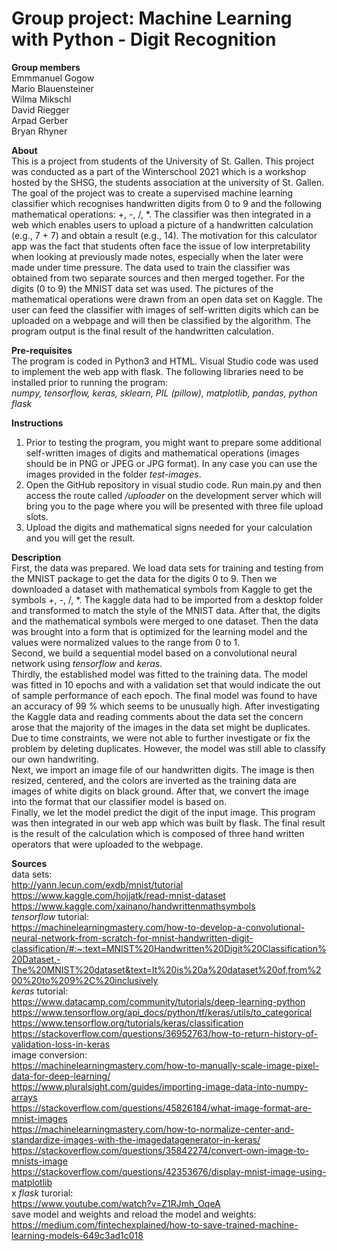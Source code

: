 # **Group project: Machine Learning with Python - Digit Recognition**

**Group members** <br/>
Emmmanuel Gogow <br/>
Mario Blauensteiner <br/>
Wilma Mikschl <br/>
David Riegger <br/>
Arpad Gerber <br/>
Bryan Rhyner <br/>


**About** <br/>
This is a project from students of the University of St. Gallen. This project was conducted as a part of the Winterschool 2021 which is a workshop hosted by the SHSG, the students association at the university of St. Gallen. <br/>
The goal of the project was to create a supervised machine learning classifier which recognises handwritten digits from 0 to 9 and the following mathematical operations: +, -, /, *. The classifier was then integrated in a web which enables users to upload a picture of a handwritten calculation (e.g., 7 + 7) and obtain a result (e.g., 14). The motivation for this calculator app was the fact that students often face the issue of low interpretability when looking at previously made notes, especially when the later were made under time pressure. 
The data used to train the classifier was obtained from two separate sources and then merged together. For the digits (0 to 9) the MNIST data set was used. The pictures of the mathematical operations were drawn from an open data set on Kaggle. The user can feed the classifier with images of self-written digits which can be uploaded on a webpage and will then be classified by the algorithm. The program output is the final result of the handwritten calculation.



**Pre-requisites** <br/>
The program is coded in Python3 and HTML. Visual Studio code was used to implement the web app with flask. The following libraries need to be installed prior to running the program: <br/>
*numpy, tensorflow, keras, sklearn, PIL (pillow), matplotlib, pandas, python flask*


**Instructions** <br/>
1. Prior to testing the program, you might want to prepare some additional self-written images of digits and mathematical operations (images should be in PNG or JPEG or JPG format). In any case you can use the images provided in the folder *test-images*.
2. Open the GitHub repository in visual studio code. Run main.py and then access the route called */uploader* on the development server which will bring you to the page where you will be presented with three file upload slots. 
3. Upload the digits and mathematical signs needed for your calculation and you will get the result.


**Description** <br/>
First, the data was prepared. We load data sets for training and testing from the MNIST package to get the data for the digits 0 to 9. Then we downloaded a dataset with mathematical symbols from Kaggle to get the symbols +, -, /, *. The kaggle data had to be imported from a desktop folder and transformed to match the style of the MNIST data. After that, the digits and the mathematical symbols were merged to one dataset. Then the data was brought into a form that is optimized for the learning model and the values were normalized values to the range from 0 to 1. <br/>
Second, we build a sequential model based on a convolutional neural network using *tensorflow* and *keras*. <br/>
Thirdly, the established model was fitted to the training data. The model was fitted in 10 epochs and with a validation set that would indicate the out of sample performance of each epoch. The final model was found to have an accuracy of 99 % which seems to be unusually high. After investigating the Kaggle data and reading comments about the data set the concern arose that the majority of the images in the data set might be duplicates. Due to time constraints, we were not able to further investigate or fix the problem by deleting duplicates. However, the model was still able to classify our own handwriting. <br/>
Next, we import an image file of our handwritten digits. The image is then resized, centered, and the colors are inverted as the training data are images of white digits on black ground. After that, we convert the image into the format that our classifier model is based on. <br/>
Finally, we let the model predict the digit of the input image. This program was then integrated in our web app which was built by flask. The final result is the result of the calculation which is composed of three hand written operators that were uploaded to the webpage. 

**Sources** <br/>
data sets: <br/>
http://yann.lecun.com/exdb/mnist/tutorial <br/>
https://www.kaggle.com/hojjatk/read-mnist-dataset<br/>
https://www.kaggle.com/xainano/handwrittenmathsymbols<br/>
*tensorflow* tutorial: <br/>
https://machinelearningmastery.com/how-to-develop-a-convolutional-neural-network-from-scratch-for-mnist-handwritten-digit-classification/#:~:text=MNIST%20Handwritten%20Digit%20Classification%20Dataset,-The%20MNIST%20dataset&text=It%20is%20a%20dataset%20of,from%200%20to%209%2C%20inclusively <br/>
*keras* tutorial: <br/>
https://www.datacamp.com/community/tutorials/deep-learning-python <br/>
https://www.tensorflow.org/api_docs/python/tf/keras/utils/to_categorical<br/>
https://www.tensorflow.org/tutorials/keras/classification<br/>
https://stackoverflow.com/questions/36952763/how-to-return-history-of-validation-loss-in-keras <br/>
image conversion: <br/>
https://machinelearningmastery.com/how-to-manually-scale-image-pixel-data-for-deep-learning/ <br/>
https://www.pluralsight.com/guides/importing-image-data-into-numpy-arrays<br/>
https://stackoverflow.com/questions/45826184/what-image-format-are-mnist-images<br/>
https://machinelearningmastery.com/how-to-normalize-center-and-standardize-images-with-the-imagedatagenerator-in-keras/<br/>
https://stackoverflow.com/questions/35842274/convert-own-image-to-mnists-image<br/>
https://stackoverflow.com/questions/42353676/display-mnist-image-using-matplotlib<br/>x
*flask* turorial: <br/>
https://www.youtube.com/watch?v=Z1RJmh_OqeA
<br/>
save model and weights and reload the model and weights: </br>
https://medium.com/fintechexplained/how-to-save-trained-machine-learning-models-649c3ad1c018</br>

